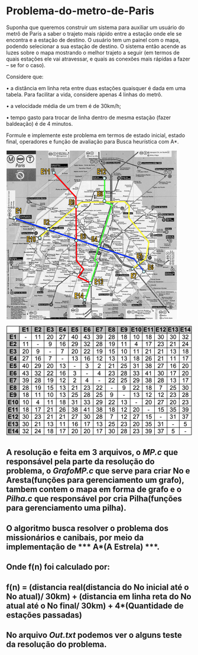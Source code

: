 ﻿# Problema-do-metro-de-Paris
 
Suponha que queremos construir um sistema para auxiliar um usuário do metrô de Paris a saber o trajeto mais rápido entre a estação onde ele se encontra e a estação de destino. O usuário tem um painel com o mapa, podendo selecionar a sua estação de destino. O sistema então acende as luzes sobre o mapa mostrando o melhor trajeto a seguir (em termos de quais estações ele vai atravessar, e quais as conexões mais rápidas a fazer – se for o caso).

Considere que:

• a distância em linha reta entre duas estações quaisquer é dada em uma tabela.
Para facilitar a vida, considere apenas 4 linhas do metrô.

• a velocidade média de um trem é de 30km/h;

• tempo gasto para trocar de linha dentro de mesma estação (fazer baldeação) é de 4 minutos.

Formule e implemente este problema em termos de estado inicial, estado final, operadores e função de avaliação para Busca heurística com A*.

![Screenshot](mapa.png)

![Screenshot](tabela.png)

## A resolução e feita em 3 arquivos, o ***MP.c*** que responsável pela parte da resolução do problema, o ***GrafoMP.c*** que serve para criar No e Aresta(funções para gerenciamento um grafo), tambem contem o mapa em forma de grafo e o ***Pilha.c*** que responsável por cria Pilha(funções para gerenciamento uma pilha).

## O algoritmo busca resolver o problema dos missionários e canibais, por meio da implementação de *** A*(A Estrela) ***.

## Onde f(n) foi calculado por: 
## f(n) = (distancia real(distancia do No inicial até o No atual)/ 30km) + (distancia em linha reta do No  atual até o No final/ 30km) + 4*(Quantidade de estações passadas)

## No arquivo ***Out.txt*** podemos ver o alguns teste da resolução do problema.
